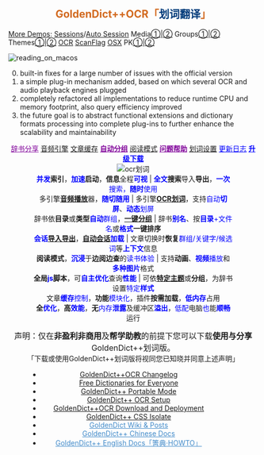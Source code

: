 <h2 align="center" id="GDUTitle" class="fadebox"><a href="https://www.autoptr.top/gdocr/" style='text-decoration:none;color:chocolate;'>GoldenDict++OCR「<span style="color:#003B7A;">划词翻译</span>」</a></h2>

[More Demos](https://space.bilibili.com/3493095169592137/channel/series):
[Sessions](https://www.bilibili.com/video/BV1Da4y1m7aT/?share_source=copy_web&vd_source=1f8bb4f075a48414a935e9435e7a5b1a "Session resume / 会话恢复")/[Auto Session](https://www.bilibili.com/video/BV1xj41177y3/?share_source=copy_web&vd_source=1f8bb4f075a48414a935e9435e7a5b1a "Authentic Session resume / 自动会话")
Media[①](https://www.bilibili.com/video/BV1W1421Q7Mt/?share_source=copy_web&vd_source=1f8bb4f075a48414a935e9435e7a5b1a "Volume and Rate / 播放速度和音量调节")|[②](https://www.bilibili.com/video/BV1AQ4y1s7Vo/?share_source=copy_web&vd_source=1f8bb4f075a48414a935e9435e7a5b1a "Media file playing / 媒体文件播放支持")
Groups[①](https://www.bilibili.com/video/BV1Pp42197gH/?share_source=copy_web&vd_source=1f8bb4f075a48414a935e9435e7a5b1a "Automatic Groups by Folder, Language and Type / 自动分组，快速排序")|[②](https://www.bilibili.com/video/BV1EN41177Lx/?share_source=copy_web&vd_source=1f8bb4f075a48414a935e9435e7a5b1a "Automatic Groups by Folder, Language and Type / 以目录、语言和类型对词典自动分组，一键创建群组")
Themes[①](https://www.bilibili.com/video/BV12j411U7rK/?share_source=copy_web&vd_source=1f8bb4f075a48414a935e9435e7a5b1a "Theme or stylesheet / 主题 或 样式表 设置，可自由组配")|[②](https://www.bilibili.com/video/BV1Yu4y1J7gc/?share_source=copy_web&vd_source=1f8bb4f075a48414a935e9435e7a5b1a "Theme or stylesheet / 主题 或 样式表 设置，可自由组配")
[OCR](https://www.bilibili.com/video/BV1Ab411X7aC/?share_source=copy_web&vd_source=1f8bb4f075a48414a935e9435e7a5b1a "OCR support / 划词翻译，OCR 引擎选择")
[ScanFlag](https://www.bilibili.com/video/BV1Es4y1b7UU/?share_source=copy_web&vd_source=1f8bb4f075a48414a935e9435e7a5b1a "Word Picking by ScanFlag on Linux / Linux 系统取词")
[OSX](https://www.bilibili.com/video/BV1WW4y1M7mR/?share_source=copy_web&vd_source=1f8bb4f075a48414a935e9435e7a5b1a "Apple's Dictionary support / 支持 苹果 Apple macOS 内置的词典")
PK[①](https://www.bilibili.com/video/BV1kv4y1L7Cm/?share_source=copy_web&vd_source=1f8bb4f075a48414a935e9435e7a5b1a "HeadWord List PK/ 与其它版本性能对比① - 词汇表阅览")|[②](https://www.bilibili.com/video/BV13N411v7kC/?share_source=copy_web&vd_source=1f8bb4f075a48414a935e9435e7a5b1a "Article View PK / 与其它版本性能对比② - 查询阅览")

![reading_on_macos](https://github.com/nonwill/nonwill.github.io/assets/46510529/cbcf7702-c683-469f-afb7-a02697a57615 "Reading Apple's Dictionary on macOS")

0. built-in fixes for a large number of issues with the official version
1. a simple plug-in mechanism added, based on which several OCR and audio playback engines plugged
2. completely refactored all implementations to reduce runtime CPU and memory footprint, also query efficiency improved 
3. the future goal is to abstract functional extensions and dictionary formats processing into complete plug-ins to further enhance the scalability and maintainability

<div align="center" style="margin-bottom:1px">
<a href="https://www.autoptr.top/gdocr/GoldenDict-OCR-Free-Dictionaries/" style="color:#7f0099">辞书分享</a> 
<a href="https://www.autoptr.top/gdocr/en/GoldenDict-OCR-Audio-Players/">音频引擎</a> 
<a href="https://www.autoptr.top/gdocr/en/GoldenDict-OCR-Web-History-Cache/">文章缓存</a> 
<a href="https://www.autoptr.top/gdocr/en/GoldenDict-OCR-Group-by-Folders/" style="color:#7f0099;font-weight:700">自动分组</a> 
<a href="https://www.autoptr.top/gdocr/en/GoldenDict-OCR-Reading-Mode/">阅读模式</a> 
<a href="https://www.autoptr.top/gdocr/en/GoldenDict-OCR-QA-Help/" style="color:#7f0099;font-weight:700">问题帮助</a> 
<a href="https://www.autoptr.top/gdocr/GoldenDict-OCR-Language-Settings/">划词设置</a> 
<a href="https://www.autoptr.top/gdocr/GoldenDict-OCR-Changelog/" style="color:blue">更新日志</a> 
<a href="https://www.autoptr.top/gdocr/GoldenDict-OCR-Deployment/" style="color:blue;font-weight:700">升级下载</a>
</div>

<div align="center" style="margin:1px 10%">
<img src="https://github.com/nonwill/GoldenDict-OCR/assets/46510529/89fd7bcb-2b31-497d-96b6-d6a1dbdad947" alt="ocr划词">
<div><span style="cursor:help" title="太阳都西晒啦，起床都墨迹个半天怎么能行呢"><strong><font color="blue">并发</font>索引</strong>，<strong><font color="blue">加速</font>启动</strong>，<strong>信息</strong>全程<font color="blue"><strong>可视</strong></font></span> | <span style="cursor:help" title="加一次油可多次蓄力，我跑的最远哟"><strong><font color="blue">全文</font>搜索</strong>导入<strong>导出</strong>，<font color="blue"><strong>一次</strong>搜索，<strong>随时</strong>使用</font></span></div>
<div><span style="cursor:help" title="哑了咋办？换一个呀">多引擎<font color="blue"><a href="https://www.bilibili.com/video/BV1AQ4y1s7Vo/?share_source=copy_web&vd_source=1f8bb4f075a48414a935e9435e7a5b1a" title="内置播放引擎和外置播放器，支持所有音频格式"><strong>音频播放</strong></a></font>器，<font color="blue"><strong>随切随用</strong></font></span> | <span style="cursor:help" title="划哪取哪，管它静的还是动的，来者不拒">多引擎<strong><a href="https://www.bilibili.com/video/BV1Ab411X7aC/?share_source=copy_web&vd_source=1f8bb4f075a48414a935e9435e7a5b1a" title="支持系统内置OCR引擎和多个自定义引擎，支持多国语言识别">OCR划词</a></strong>，支持<font color="blue">自动<strong>切屏</strong></font>、<font color="blue"><strong>动态</strong>划屏</font></span></div>
<div><span style="cursor:help" title="锕？还可以这么分组，介个不要太爽快">辞书依<strong>目录</strong>或<strong>类型</strong><font color="blue"><strong>自动</strong>群组</font>，<a href="https://www.bilibili.com/video/BV1EN41177Lx/?share_source=copy_web&vd_source=1f8bb4f075a48414a935e9435e7a5b1a" title="GoldenDict++按 词典类型 / 词典语言 / 目录结构 自动为词典分组"><strong>一键分组</strong></a></span> | <span style="cursor:help" title="什么？辞书名字不满意？改，改，不喜欢就改嘛">辞书<strong><font color="blue">别名</font></strong></span>、<span style="cursor:help" title="合理配置分组文件夹，有序分组一键全搞定">按<font color="blue"><strong>目录</strong>+文件名</font>或<strong><font color="blue">格式</font>一键排序</strong></span></div>
<div><span style="cursor:help" title="不仅能够快速恢复 Tab 页与 群组 搭配，还可以从上次关闭时的会话继续呢"，还需要一个一个的重新打开吗？"><strong><font color="blue">会话</font><a href="https://www.bilibili.com/video/BV1Da4y1m7aT/?share_source=copy_web&vd_source=1f8bb4f075a48414a935e9435e7a5b1a" title="已保存的会话可随时加载，或在应用启动后自动加载">导入导出</a></strong>，<strong><a href="https://www.bilibili.com/video/BV1xj41177y3/?share_source=copy_web&vd_source=1f8bb4f075a48414a935e9435e7a5b1a" title="启动后从上次关闭时的会话继续，或自动加载已保存的会话">自动会话</a><font color="blue">加载</font></strong></span> | <span style="cursor:help" title="咦~，啥年头了还不能多组同查">文章切换时<strong>恢复</strong><font color="blue">群组/关键字/候选词</font>等<font color="blue"><strong>上下文</strong></font>信息</span></div>
<div><span style="cursor:help" title="好吧，电子书也可以集成进来啦"><strong>阅读模式</strong>，<font color="blue"><strong>沉浸</strong></font>于<strong>边阅边查</strong>的<font color="blue">读书体验</font></span> | <span style="cursor:help" title="Flash还是有用武之地的啦，视频播放更不可少啦">支持<strong>动画</strong>、<font color="blue"><strong>视频</strong>播放</font>和<font color="blue"><strong>多种图片</strong></font>格式</span></div>
<div><span style="cursor:help" title="作为一个前端达人，怎么会无用武之地呢"><strong>全局<font color="blue">js</font>脚本</strong>，可<font color="blue"><strong>自主优化</strong></font>查询<font color="blue"><strong>性能</strong></font></span> | <span style="cursor:help" title="炫彩主题，自由定制！只要一点点儿css知识就够啦">可依<a href="https://www.bilibili.com/video/BV12j411U7rK/?share_source=copy_web&vd_source=1f8bb4f075a48414a935e9435e7a5b1a" title="窗体界面 和 文章视图 可以混搭不同的 显示风格"><strong>特定主题</strong></a>或<strong>分组</strong>，为辞书设置<font color="blue">特定<strong>样式</strong></font></span></div>
<div><span style="cursor:help" title="告别臃肿，拒绝三高">文章<font color="blue"><strong>缓存</strong>控制</font>，<strong>功能</strong><font color="blue">模块化</font>，插件<strong>按需加载</strong>，<font color="blue"><strong>低内存</strong></font>占用</span></div>
<div><span style="cursor:help" title="不只是耗能少、速度快！安全、可靠也很重要哟"><strong>全<font color="blue">优化</font></strong>，<strong>高<font color="blue">效能</font></strong>，<strong>无</strong><font color="blue">内存<strong>泄露</strong></font>及缓冲区<font color="blue"><strong>溢出</strong></font></span>，<span style="cursor:help" title="老旧电脑的救星 - 作为学习机、上网课，一点儿都不耽误"><font color="blue">低配</font>电脑<font color="blue">也</font>能<font color="blue"><strong>顺畅</strong></font>运行</span></div>
</div>

<p align="center" class="gdocr_topic_text"><span style="font-size:16px">声明：仅在<strong>非盈利非商用</strong>及<strong>帮学助教</strong>的前提下您可以下载<strong>使用与分享</strong>GoldenDict++划词版。</span><br>「下载或使用GoldenDict++划词版将视同您已知晓并同意上述声明」</p>

<div class="outer" style="list-style-type:none;margin:1px 6em 1px 3em" align="center">
<ul class="list-group">
<li class="list-group-item title"><a href="https://www.autoptr.top/gdocr/GoldenDict-OCR-Changelog/" style="border-bottom:none" title="2022-03-21 / Changelog of GoldenDict++,划词翻译的升级日志及不同于官方版本GoldenDict的特点与特性">GoldenDict++OCR Changelog</a></li>
<li class="list-group-item title"><a href="https://www.autoptr.top/gdocr/GoldenDict-OCR-Free-Dictionaries/" style="border-bottom:none" title="2022-03-21 / 下载适用于GoldenDict++划词翻译的词典: xdxf,aard,zim,wiki,wikipedia,wikiquote,wikitionary,wikibooks,wikisource,wikiversity,PhET,物理,化学,汉匈,汉法,汉德">Free Dictionaries for Everyone</a></li>
<li class="list-group-item title"><a href="https://www.autoptr.top/gdocr/GoldenDict-OCR-Portable-Mode/" style="border-bottom:none" title="2022-03-21 / GoldenDict++全新的便携模式，可添加自定义辞书目录，无论是查词还是全文搜索，索引一次，随处可用">GoldenDict++ Portable Mode</a></li>
<li class="list-group-item title"><a href="https://www.autoptr.top/gdocr/GoldenDict-OCR-Language-Settings/" style="border-bottom:none" title="2022-03-21 / GoldenDict++支持的OCR语言,如何设置划词翻译选项">GoldenDict++ OCR Setup</a></li>
<li class="list-group-item title"><a href="https://www.autoptr.top/gdocr/GoldenDict-OCR-Deployment/" style="border-bottom:none" title="2022-03-21 / How to download and deploy GoldenDict++,GoldenDict++划词翻译下载和安装指南">GoldenDict++OCR Download and Deployment</a></li>
<li class="list-group-item title"><a href="https://www.autoptr.top/gdocr/GoldenDict-OCR-How-to-Isolate-CSS/" style="border-bottom:none" title="GoldenDict++样式表隔离,如何CSS现定于特定词典或不影响其它词典">GoldenDict++ CSS Isolate</a></li>
<li class="list-group-item title"><a href="https://www.autoptr.top/gdocr/wiki/" data-series="GoldenDict++OCR「划词版」" style="border-bottom:none;color:#428bca">GoldenDict Wiki &amp; Posts</a></li>
<li class="list-group-item title"><a href="https://www.autoptr.top/gdocr/cn/" data-series="GoldenDict++OCR「划词版」" style="border-bottom:none;color:#428bca">GoldenDict++ Chinese Docs</a></li>
<li class="list-group-item title"><a href="https://www.autoptr.top/gdocr/en/" data-series="GoldenDict++OCR「划词版」" style="border-bottom:none;color:#428bca">GoldenDict++ English Docs「箐典·HOWTO」</a></li>
</ul>
</div>
